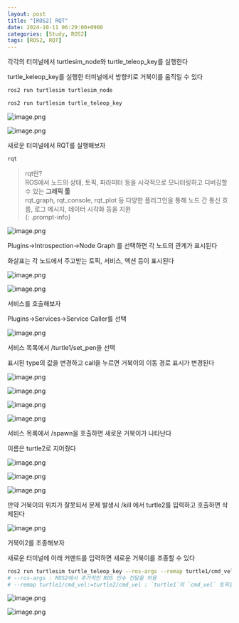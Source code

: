 ```yaml
---
layout: post
title: "[ROS2] RQT"
date: 2024-10-11 06:29:00+0900
categories: [Study, ROS2]
tags: [ROS2, RQT]
---
```


각각의 터미널에서 turtlesim_node와 turtle_teleop_key를 실행한다

turtle_keleop_key를 실행한 터미널에서 방향키로 거북이를 움직일 수 있다

```bash
ros2 run turtlesim turtlesim_node

ros2 run turtlesim turtle_teleop_key
```

![image.png](assets/img/posts/study/ros2/RQT/image.png)

![image.png](assets/img/posts/study/ros2/RQT/image%201.png)

새로운 터미널에서 RQT를 실행해보자

```bash
rqt
```

> rqt란?  
> ROS에서 노드의 상태, 토픽, 파라미터 등을 시각적으로 모니터링하고 디버깅할 수 있는 **그래픽 툴**  
> rqt_graph, rqt_console, rqt_plot 등 다양한 플러그인을 통해 노드 간 통신 흐름, 로그 메시지, 데이터 시각화 등을 지원  
{: .prompt-info}

![image.png](assets/img/posts/study/ros2/RQT/image%202.png)

Plugins→Introspection→Node Graph 를 선택하면 각 노드의 관계가 표시된다

화살표는 각 노드에서 주고받는 토픽, 서비스, 액션 등이 표시된다

![image.png](assets/img/posts/study/ros2/RQT/image%203.png)

![image.png](assets/img/posts/study/ros2/RQT/image%204.png)

서비스를 호출해보자

Plugins→Services→Service Caller를 선택

![image.png](assets/img/posts/study/ros2/RQT/image%205.png)

서비스 목록에서 /turtle1/set_pen을 선택

표시된 type의 값을 변경하고 call을 누르면 거북이의 이동 경로 표시가 변경된다

![image.png](assets/img/posts/study/ros2/RQT/image%206.png)

![image.png](assets/img/posts/study/ros2/RQT/image%207.png)

![image.png](assets/img/posts/study/ros2/RQT/image%208.png)

![image.png](assets/img/posts/study/ros2/RQT/image%209.png)

서비스 목록에서 /spawn을 호출하면 새로운 거북이가 나타난다

이름은 turtle2로 지어줬다

![image.png](assets/img/posts/study/ros2/RQT/image%2010.png)

![image.png](assets/img/posts/study/ros2/RQT/image%2011.png)

![image.png](assets/img/posts/study/ros2/RQT/image%2012.png)

만약 거북이의 위치가 잘못되서 문제 발생시 /kill 에서 turtle2를 입력하고 호출하면 삭제된다

![image.png](assets/img/posts/study/ros2/RQT/image%2013.png)

거북이2를 조종해보자

새로운 터미널에 아래 커맨드를 입력하면 새로운 거북이를 조종할 수 있다

```bash
ros2 run turtlesim turtle_teleop_key --ros-args --remap turtle1/cmd_vel:=turtle2/cmd_vel
# --ros-args : ROS2에서 추가적인 ROS 인수 전달을 허용
# --remap turtle1/cmd_vel:=turtle2/cmd_vel : `turtle1`의 `cmd_vel` 토픽을 `turtle2`의 `cmd_vel` 토픽으로 리매핑 (토픽 경로 변경)
```

![image.png](assets/img/posts/study/ros2/RQT/image%2014.png)

![image.png](assets/img/posts/study/ros2/RQT/image%2015.png)
